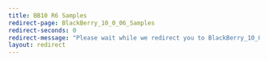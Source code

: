 ```yaml
---
title: BB10 R6 Samples
redirect-page: BlackBerry_10_0_06_Samples
redirect-seconds: 0
redirect-message: "Please wait while we redirect you to BlackBerry_10_0_06_Samples"
layout: redirect
---
```


